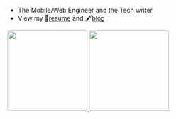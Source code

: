 - The Mobile/Web Engineer and the Tech writer
- View my 🎩[resume](https://gasolin.idv.tw/) and 🖋[blog](http://blog.gasolin.idv.tw/)

<a href="https://github.com/gasolin">
  <img height="180em" src="https://github-readme-stats.vercel.app/api?username=gasolin&theme=buefy&count_private=true&show_icons=true" />
  <img height="180em" src="https://github-readme-stats.vercel.app/api/top-langs/?username=gasolin&theme=buefy&layout=compact" />
</a>

<br/>

